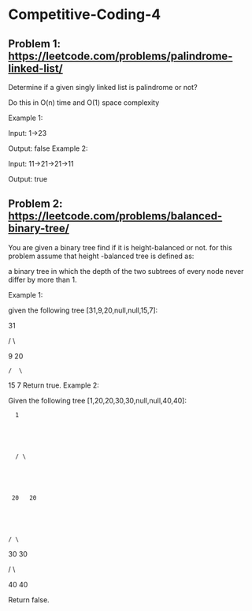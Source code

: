 # Competitive-Coding-4

## Problem 1: https://leetcode.com/problems/palindrome-linked-list/
Determine if a given singly linked list is palindrome or not?

Do this in O(n) time and O(1) space complexity

 

Example 1:

Input: 1->23

Output: false
Example 2:

Input: 11->21->21->11

Output: true


## Problem 2: https://leetcode.com/problems/balanced-binary-tree/

You are given a binary tree find if it is height-balanced or not. for this problem assume that height -balanced tree is defined as: 

a binary tree in which the depth of the two subtrees of every node never differ by more than 1.

Example 1:

   given the following tree [31,9,20,null,null,15,7]:

   31





   / \





  9  20





    /  \





   15   7
Return true.
Example 2:

Given the following tree [1,20,20,30,30,null,null,40,40]:

      1





      / \





     20   20





    / \





   30  30





  / \





 40   40

Return false.